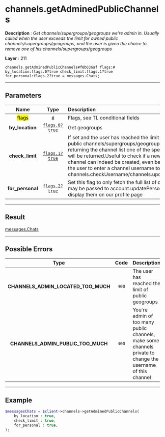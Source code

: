 # channels.getAdminedPublicChannels

**Description** : *Get channels/supergroups/geogroups we're admin in. Usually called when the user exceeds the limit for owned public channels/supergroups/geogroups, and the user is given the choice to remove one of his channels/supergroups/geogroups*

**Layer** : 211

```tl
channels.getAdminedPublicChannels#f8b036af flags:# by_location:flags.0?true check_limit:flags.1?true for_personal:flags.2?true = messages.Chats;
```

---

## Parameters

| Name | Type | Description |
| :---: | :---: | :--- |
| <mark>flags</mark> | [`#`](type/#) | Flags, see TL conditional fields |
| **by_location** | [`flags.0?true`](type/true) | Get geogroups |
| **check_limit** | [`flags.1?true`](type/true) | If set and the user has reached the limit of owned public channels/supergroups/geogroups, instead of returning the channel list one of the specified errors will be returned.Useful to check if a new public channel can indeed be created, even before asking the user to enter a channel username to use in channels.checkUsername/channels.updateUsername |
| **for_personal** | [`flags.2?true`](type/true) | Set this flag to only fetch the full list of channels that may be passed to account.updatePersonalChannel to display them on our profile page |

---

## Result

[messages.Chats](type/messages.Chats)

---

## Possible Errors

| Type | Code | Description |
| :---: | :---: | :--- |
| **CHANNELS_ADMIN_LOCATED_TOO_MUCH** | `400` | The user has reached the limit of public geogroups |
| **CHANNELS_ADMIN_PUBLIC_TOO_MUCH** | `400` | You're admin of too many public channels, make some channels private to change the username of this channel |

---

## Example

```php
$messagesChats = $client->channels->getAdminedPublicChannels(
	by_location : true,
	check_limit : true,
	for_personal : true,
);
```